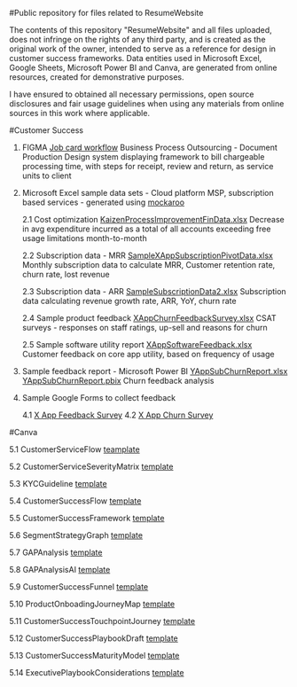 #Public repository for files related to ResumeWebsite

The contents of this repository "ResumeWebsite" and all files uploaded, does not infringe on the rights of any third party, and is created as the original work of the owner, intended to serve as a reference for design in customer success frameworks. Data entities used in Microsoft Excel, Google Sheets, Microsoft Power BI and Canva, are generated from online resources, created for demonstrative purposes.

I have ensured to obtained all necessary permissions, open source disclosures and fair usage guidelines when using any materials from online sources in this work where applicable.

#Customer Success

1. FIGMA [Job card workflow](https://www.figma.com/file/smIwfmc00khMUpN2TGO1UH/Job-card-workflow?node-id=0%3A1&t=tourdyD52yO5bTxR-1)
   Business Process Outsourcing - Document Production
   Design system displaying framework to bill chargeable processing time, with steps for receipt, review and return, as service units to client
   
2. Microsoft Excel sample data sets - Cloud platform MSP, subscription based services - generated using [mockaroo](https://www.mockaroo.com/0596cf40)

   2.1   Cost optimization [KaizenProcessImprovementFinData.xlsx](https://github.com/riyahds/Resume-Website/blob/main/KaizenProcessImprovementFinData.xlsx)
         Decrease in avg expenditure incurred as a total of all accounts exceeding free usage limitations month-to-month

   2.2   Subscription data - MRR [SampleXAppSubscriptionPivotData.xlsx](https://github.com/riyahds/Resume-Website/blob/main/SampleXAppSubscriptionPivotData.xlsx)
         Monthly subscription data to calculate MRR, Customer retention rate, churn rate, lost revenue

   2.3   Subscription data - ARR [SampleSubscriptionData2.xlsx](https://github.com/riyahds/Resume-Website/blob/main/SampleSubcsriptionData2.xlsx)
         Subscription data calculating revenue growth rate, ARR, YoY, churn rate

   2.4   Sample product feedback [XAppChurnFeedbackSurvey.xlsx](https://github.com/riyahds/Resume-Website/blob/main/XAppChurnFeedbackSurvey.xlsx)
         CSAT surveys - responses on staff ratings, up-sell and reasons for churn

   2.5   Sample software utility report [XAppSoftwareFeedback.xlsx](https://github.com/riyahds/Resume-Website/blob/main/XAppSoftwareFeedback.xlsx)
         Customer feedback on core app utility, based on frequency of usage

3. Sample feedback report - Microsoft Power BI [YAppSubChurnReport.xlsx](https://github.com/riyahds/Resume-Website/blob/main/YAppSubChurnReport.xlsx) [YAppSubChurnReport.pbix](https://github.com/riyahds/Resume-Website/blob/main/YAppSubChurnReport.pbix)
   Churn feedback analysis

4. Sample Google Forms to collect feedback

   4.1   [X App Feedback Survey](https://docs.google.com/forms/d/1jv0d2RUpGw5Ud9nYi4R9b5tiFXlFhLfE4Z1ZD-mHF_4/edit)
   4.2   [X App Churn Survey](https://docs.google.com/forms/d/1T87T9gkUrXrCg_5OyO2EbhpYNSmTZX2lupQqBsbjQWI/edit)

#Canva

   5.1 CustomerServiceFlow [teamplate](https://www.canva.com/design/DAFcZ5sHO6A/JEZBxqc5XcUtUX37UuuyJw/view?utm_content=DAFcZ5sHO6A&utm_campaign=designshare&utm_medium=link&utm_source=publishsharelink&mode=preview)

   5.2 CustomerServiceSeverityMatrix [template](https://www.canva.com/design/DAFbsagwtsQ/ZWECpcpP2vwlxVxYp-7tyA/view?utm_content=DAFbsagwtsQ&utm_campaign=designshare&utm_medium=link&utm_source=publishsharelink&mode=preview)

   5.3 KYCGuideline [template](https://www.canva.com/design/DAFb4OiVJUk/AdWAsilqocf1Avf4Ec7tNg/view?utm_content=DAFb4OiVJUk&utm_campaign=designshare&utm_medium=link&utm_source=publishsharelink&mode=preview)

   5.4 CustomerSuccessFlow [template](https://www.canva.com/design/DAFcm7-Tq2o/hrNmGVFE1ejdHv9F3RMxow/view?utm_content=DAFcm7-Tq2o&utm_campaign=designshare&utm_medium=link&utm_source=publishsharelink&mode=preview)

   5.5 CustomerSuccessFramework [template](https://www.canva.com/design/DAFc054qpj4/BzP0zoKFp_5ekdjqZDFn3g/view?utm_content=DAFc054qpj4&utm_campaign=designshare&utm_medium=link&utm_source=publishsharelink&mode=preview)

   5.6 SegmentStrategyGraph [template](https://www.canva.com/design/DAFcIrxWfqs/w_O7Ue_VTSCIYlp8C_U18A/view?utm_content=DAFcIrxWfqs&utm_campaign=designshare&utm_medium=link&utm_source=publishsharelink&mode=preview)

   5.7 GAPAnalysis [template](https://www.canva.com/design/DAFcDyqW_FM/E4t9ijc45dZyBGfCPWfwaw/view?utm_content=DAFcDyqW_FM&utm_campaign=designshare&utm_medium=link&utm_source=publishsharelink&mode=preview)

   5.8 GAPAnalysisAI [template](https://www.canva.com/design/DAFcD5Enm1Y/gTkPFJIt2s7dSG-UGpy6OA/view?utm_content=DAFcD5Enm1Y&utm_campaign=designshare&utm_medium=link&utm_source=publishsharelink&mode=preview)

   5.9 CustomerSuccessFunnel [template](https://www.canva.com/design/DAFcGRBTHtQ/yH9ioUWAf0nbmAOkw_mHzg/view?utm_content=DAFcGRBTHtQ&utm_campaign=designshare&utm_medium=link&utm_source=publishsharelink&mode=preview)

   5.10 ProductOnboadingJourneyMap [template](https://www.canva.com/design/DAFb4ub6kyw/VqrjFnUi86s3w-ol-kFZPw/view?utm_content=DAFb4ub6kyw&utm_campaign=designshare&utm_medium=link&utm_source=publishsharelink&mode=preview)

   5.11 CustomerSuccessTouchpointJourney [template](https://www.canva.com/design/DAFc0UDT3Xg/f1srXU4kcxernQmLvrMZcQ/view?utm_content=DAFc0UDT3Xg&utm_campaign=designshare&utm_medium=link&utm_source=publishsharelink&mode=preview)

   5.12 CustomerSuccessPlaybookDraft [template](https://www.canva.com/design/DAFdQvEERII/8WIEjHNTVUP7Eojt-YRusA/view?utm_content=DAFdQvEERII&utm_campaign=designshare&utm_medium=link&utm_source=publishsharelink&mode=preview)

   5.13 CustomerSuccessMaturityModel [template](https://www.canva.com/design/DAFcwVL-yuk/ggSbvkNHZEiBX8naU6CWxA/view?utm_content=DAFcwVL-yuk&utm_campaign=designshare&utm_medium=link&utm_source=publishsharelink&mode=preview)

   5.14 ExecutivePlaybookConsiderations [template](https://www.canva.com/design/DAFb9gFAAJc/ajvrEmVnBw-Ue9iOzicC0g/view?utm_content=DAFb9gFAAJc&utm_campaign=designshare&utm_medium=link&utm_source=publishsharelink&mode=preview)
